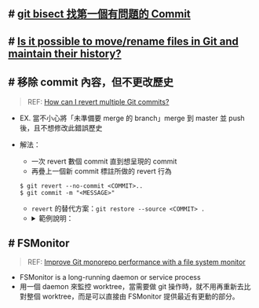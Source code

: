 ## # [git bisect 找第一個有問題的 Commit](https://blog.puckwang.com/posts/2021/use-git-bisect-debug/)

## # [Is it possible to move/rename files in Git and maintain their history?](https://stackoverflow.com/questions/2314652/is-it-possible-to-move-rename-files-in-git-and-maintain-their-history)

## # 移除 commit 內容，但不更改歷史

> REF: [How can I revert multiple Git commits?](https://stackoverflow.com/questions/1463340/how-can-i-revert-multiple-git-commits)

- EX. 當不小心將「未準備要 merge 的 branch」merge 到 master 並 push 後，且不想修改此錯誤歷史
- 解法：

  - 一次 revert 數個 commit 直到想呈現的 commit
  - 再疊上一個新 commit 標註所做的 revert 行為

  ```shell
  $ git revert --no-commit <COMMIT>..
  $ git commit -m "<MESSAGE>"
  ```

  - `revert` 的替代方案：`git restore --source <COMMIT> .`

  <!-- 範例說明： -->

  - <details close>
    <summary>範例說明：</summary>

    - `e65aa22..` 等同於 `2e38833, e57c112, 41e2903`
    - 若不加 `--no-commit`，則每個 revert 都需要 commit 一次，也就是範例中會需要三次 commit
    - 因為 `--no-commit`，所以最後須自己再加一個 commit 說明此動作
    - `git revert e65aa22` 只會 revert `e65aa22`

    ```shell
    # EX.

    # 在 2e38833 當下進行
    $ git revert --no-commit e65aa22..
    $ git commit -m  "[REVERT] 移除 2e38833 ~ 41e2903 的內容"

    # 以下為 git log --oneline 結果
    72ff826 (HEAD -> master) [REVERT] 移除 2e38833 ~ 41e2903 的內容
    2e38833 [ADD] test5
    e57c112 [ADD] test4
    41e2903 [ADD] test3
    e65aa22 [ADD] something here
    ```

    </details>

## # FSMonitor

> REF: [Improve Git monorepo performance with a file system monitor](https://github.blog/2022-06-29-improve-git-monorepo-performance-with-a-file-system-monitor/)

- FSMonitor is a long-running daemon or service process
- 用一個 daemon 來監控 worktree，當需要做 git 操作時，就不用再重新去比對整個 worktree，而是可以直接由 FSMonitor 提供最近有更動的部分。
